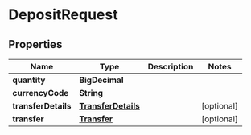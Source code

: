 

# DepositRequest


## Properties

| Name | Type | Description | Notes |
|------------ | ------------- | ------------- | -------------|
|**quantity** | **BigDecimal** |  |  |
|**currencyCode** | **String** |  |  |
|**transferDetails** | [**TransferDetails**](TransferDetails.md) |  |  [optional] |
|**transfer** | [**Transfer**](Transfer.md) |  |  [optional] |



